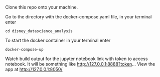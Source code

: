 Clone this repo onto your machine.

Go to the directory with the docker-compose.yaml file, in your terminal enter

```
cd disney_datascience_analysis
```

To start the docker container in your terminal enter

```
docker-compose-up
```

Watch build output for the jupyter notebook link with token to access notebook.
It will be something like http://127.0.0.1:8888?token...
View the app at http://127.0.0.1:8050/
